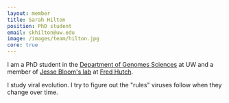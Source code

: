 ```yaml
---
layout: member
title: Sarah Hilton
position: PhD student
email: skhilton@uw.edu
image: /images/team/hilton.jpg
core: true
---
```


I am a PhD student in the [Department of Genomes Sciences](http://www.gs.washington.edu/) at UW and a member of [Jesse Bloom's lab](https://research.fhcrc.org/bloom/en.html) at [Fred Hutch](http://www.fredhutch.org/).

I study viral evolution. I try to figure out the "rules" viruses follow when they change over time.

